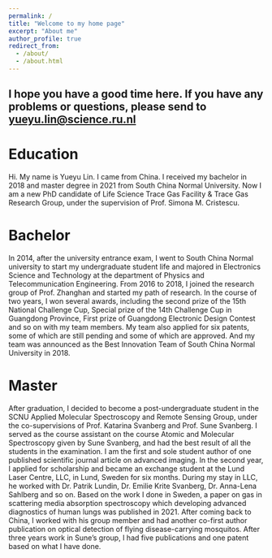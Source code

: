 ```yaml
---
permalink: /
title: "Welcome to my home page"
excerpt: "About me"
author_profile: true
redirect_from: 
  - /about/
  - /about.html
---
```

I hope you have a good time here. If you have any problems or questions, please send to [yueyu.lin@science.ru.nl](yueyu.lin@science.ru.nl)
---

Education
======
Hi. My name is Yueyu Lin. I came from China. I received my bachelor in 2018 and master degree in 2021 from South China Normal University. Now I am a new PhD candidate of Life Science Trace Gas Facility & Trace Gas Research Group, under the supervision of Prof. Simona M. Cristescu.

Bachelor
======
In 2014, after the university entrance exam, I went to South China Normal university to start my undergraduate student life and majored in Electronics Science and Technology at the department of Physics and Telecommunication Engineering. From 2016 to 2018, I joined the research group of Prof. Zhanghan and started my path of research. In the course of two years, I won several awards, including the second prize of the 15th National Challenge Cup, Special prize of the 14th Challenge Cup in Guangdong Province, First prize of Guangdong Electronic Design Contest and so on with my team members. My team also applied for six patents, some of which are still pending and some of which are approved. And my team was announced as the Best Innovation Team of South China Normal University in 2018.

Master
======
After graduation, I decided to become a post-undergraduate student in the SCNU Applied Molecular Spectroscopy and Remote Sensing Group, under the co-supervisions of Prof. Katarina Svanberg and Prof. Sune Svanberg. I served as the course assistant on the course Atomic and Molecular Spectroscopy given by Sune Svanberg, and had the best result of all the students in the examination. I am the first and sole student author of one published scientific journal article on advanced imaging. In the second year, I applied for scholarship and became an exchange student at the Lund Laser Centre, LLC, in Lund, Sweden for six months. During my stay in LLC, he worked with Dr. Patrik Lundin, Dr. Emilie Krite Svanberg, Dr. Anna-Lena Sahlberg and so on. Based on the work I done in Sweden, a paper on gas in scattering media absorption spectroscopy which developing advanced diagnostics of human lungs was published in 2021. After coming back to China, I worked with his group member and had another co-first author publication on optical detection of flying disease-carrying mosquitos. After three years work in Sune’s group, I had five publications and one patent based on what I have done.

